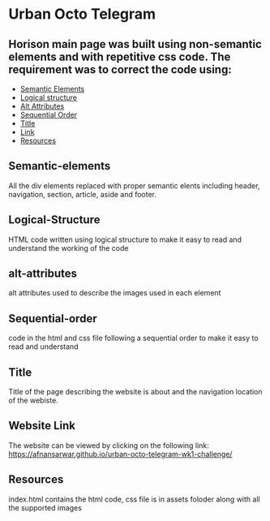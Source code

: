 # Urban Octo Telegram

## Horison main page was built using non-semantic elements and with repetitive css code. The requirement was to correct the code using:

- [Semantic Elements](#Semantic-elements)
- [Logical structure](#Logical-Structure)
- [Alt Attributes](alt-attributes)
- [Sequential Order](#Sequential-order)
- [Title](#Title)
- [Link](#Link)
- [Resources](#Resources)

## Semantic-elements

All the div elements replaced with proper semantic elents including header, navigation, section, article, aside and footer. 

## Logical-Structure

HTML code written using logical structure to make it easy to read and understand the working of the code

## alt-attributes

alt attributes used to describe the images used in each element

## Sequential-order

code in the html and css file following a sequential order to make it easy to read and understand

## Title

Title of the page describing the website is about and the navigation location of the webiste.

## Website Link

The website can be viewed by clicking on the following link:
https://afnansarwar.github.io/urban-octo-telegram-wk1-challenge/

## Resources
index.html contains the html code, css file is in assets foloder along with all the supported images 

